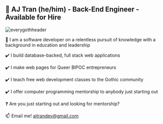 ## 🔮 AJ Tran (he/him) - Back-End Engineer - Available for Hire
![everygothheader](https://user-images.githubusercontent.com/31839316/90707716-73bbb380-e255-11ea-836b-3394cc059267.png)

🔮 I am a software developer on a relentless pursuit of knowledge with a background in education and leadership

✔️ I build database-backed, full stack web applications

✔️ I make web pages for Queer BIPOC entrepreneurs

✔️ I teach free web development classes to the Gothic community

✔️ I offer computer programming mentorship to anybody just starting out

❓ Are you just starting out and looking for mentorship?

📫 Email me! ajtrandev@gmail.com
